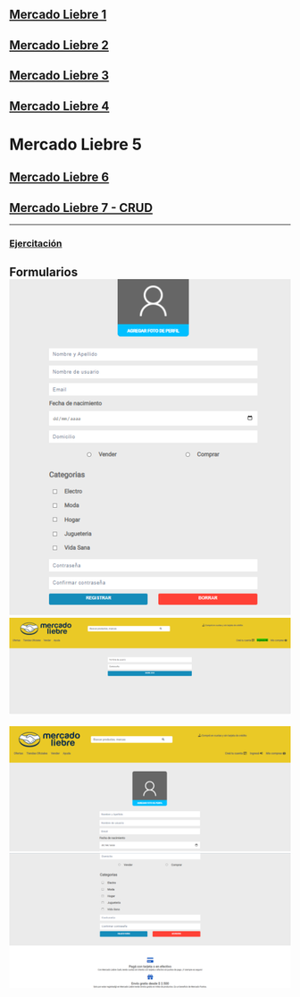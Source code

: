 ## [Mercado Liebre 1](https://github.com/ema201217/Mercado-Liebre-1)
## [Mercado Liebre 2](https://github.com/ema201217/Mercado-Liebre-2)
## [Mercado Liebre 3](https://github.com/ema201217/Mercado-Liebre-3)
## [Mercado Liebre 4](https://github.com/ema201217/Mercado-Liebre-4)
# Mercado Liebre 5
## [Mercado Liebre 6](https://github.com/ema201217/Mercado-Liebre-6)
## [Mercado Liebre 7 - CRUD](https://github.com/ema201217/CRUD-1-y-2)


-----------------------------
### [Ejercitación](/git/ejercitacion.pdf)
Formularios
![1](/git/1.png)
![2](/git/2.png)
----------------------------------------
![22](/git/22.png)
![11](/git/11.png)







